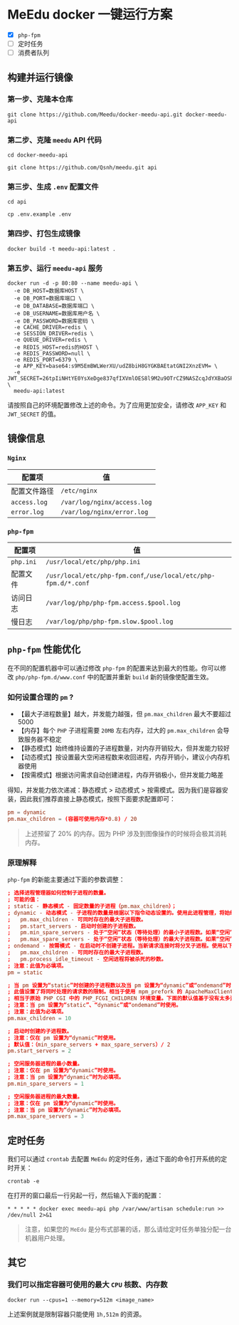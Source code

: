 # MeEdu docker 一键运行方案

- [x] `php-fpm`
- [ ] 定时任务
- [ ] 消费者队列

## 构建并运行镜像

### 第一步、克隆本仓库

```
git clone https://github.com/Meedu/docker-meedu-api.git docker-meedu-api
```

### 第二步、克隆 `meedu` API 代码

```
cd docker-meedu-api

git clone https://github.com/Qsnh/meedu.git api
```

### 第三步、生成 `.env` 配置文件

```
cd api

cp .env.example .env
```

### 第四步、打包生成镜像

```
docker build -t meedu-api:latest .
```

### 第五步、运行 `meedu-api` 服务

```
docker run -d -p 80:80 --name meedu-api \
  -e DB_HOST=数据库HOST \
  -e DB_PORT=数据库端口 \
  -e DB_DATABASE=数据库端口 \
  -e DB_USERNAME=数据库用户名 \
  -e DB_PASSWORD=数据库密码 \
  -e CACHE_DRIVER=redis \
  -e SESSION_DRIVER=redis \
  -e QUEUE_DRIVER=redis \
  -e REDIS_HOST=redis的HOST \
  -e REDIS_PASSWORD=null \
  -e REDIS_PORT=6379 \
  -e APP_KEY=base64:s9M5EmBWLWerXU/udZ8biH8GYGKBAEtatGNI2XnzEVM= \
  -e JWT_SECRET=26tpIiNHtYE0YsXeDge837qfIXVmlOES8l9M2u9OTrCZ9NASZcqJdYXBaOSPeLsh \
  meedu-api:latest
```

请按照自己的环境配置修改上述的命令。为了应用更加安全，请修改 `APP_KEY` 和 `JWT_SECRET` 的值。

## 镜像信息

### `Nginx`

| 配置项       | 值                          |
| ------------ | --------------------------- |
| 配置文件路径 | `/etc/nginx`                |
| `access.log` | `/var/log/nginx/access.log` |
| `error.log`  | `/var/log/nginx/error.log`  |

### `php-fpm`

| 配置项    | 值                                                              |
| --------- | --------------------------------------------------------------- |
| `php.ini` | `/usr/local/etc/php/php.ini`                                    |
| 配置文件  | `/usr/local/etc/php-fpm.conf`,`/use/local/etc/php-fpm.d/*.conf` |
| 访问日志  | `/var/log/php/php-fpm.access.$pool.log`                         |
| 慢日志    | `/var/log/php/php-fpm.slow.$pool.log`                           |

## `php-fpm` 性能优化

在不同的配置机器中可以通过修改 `php-fpm` 的配置来达到最大的性能。你可以修改 `php/php-fpm.d/www.conf` 中的配置并重新 `build` 新的镜像使配置生效。

### 如何设置合理的 `pm` ?

- 【最大子进程数量】越大，并发能力越强，但 `pm.max_children` 最大不要超过 5000
- 【内存】每个 `PHP` 子进程需要 `20MB` 左右内存，过大的 `pm.max_children` 会导致服务器不稳定
- 【静态模式】始终维持设置的子进程数量，对内存开销较大，但并发能力较好
- 【动态模式】按设置最大空闲进程数来收回进程，内存开销小，建议小内存机器使用
- 【按需模式】根据访问需求自动创建进程，内存开销极小，但并发能力略差

得知，并发能力依次递减：静态模式 > 动态模式 > 按需模式。因为我们是容器安装，因此我们推荐直接上静态模式，按照下面要求配置即可：

```conf
pm = dynamic
pm.max_children = (容器可使用内存*0.8) / 20
```

> 上述预留了 20% 的内存。因为 PHP 涉及到图像操作的时候将会极其消耗内存。

### 原理解释

`php-fpm` 的新能主要通过下面的参数调整：

```conf
; 选择进程管理器如何控制子进程的数量。
; 可能的值：
; static - 静态模式 - 固定数量的子进程（pm.max_children）；
; dynamic - 动态模式 - 子进程的数量是根据以下指令动态设置的。使用此进程管理，将始终至少有 1 个子进程。
;   pm.max_children - 可同时存在的最大子进程数。
;   pm.start_servers - 启动时创建的子进程数。
;   pm.min_spare_servers - 处于“空闲”状态（等待处理）的最小子进程数。如果“空闲”进程数小于此数，则会创建一些子进程。
;   pm.max_spare_servers - 处于“空闲”状态（等待处理）的最大子进程数。如果“空闲”进程数大于此数，则会杀死一些子进程。
; ondemand - 按需模式 - 在启动时不创建子进程。当新请求连接时将分叉子进程。使用以下参数：
;   pm.max_children - 可同时存在的最大子进程数。
;   pm.process_idle_timeout - 空闲进程将被杀死的秒数。
; 注意：此值为必填项。
pm = static

; 当 pm 设置为“static”时创建的子进程数以及当 pm 设置为“dynamic”或“ondemand”时的最大子进程数。
; 此值设置了将同时处理的请求数的限制。相当于使用 mpm_prefork 的 ApacheMaxClients 指令。
; 相当于原始 PHP CGI 中的 PHP_FCGI_CHILDREN 环境变量。下面的默认值基于没有太多资源的服务器。不要忘记调整 pm.* 以适应您的需求。
; 注意：当 pm 设置为“static”、“dynamic”或“ondemand”时使用。
; 注意：此值为必填项。
pm.max_children = 10

; 启动时创建的子进程数。
; 注意：仅在 pm 设置为“dynamic”时使用。
; 默认值：（min_spare_servers + max_spare_servers）/ 2
pm.start_servers = 2

; 空闲服务器进程的最小数量。
; 注意：仅在 pm 设置为“dynamic”时使用。
; 注意：当 pm 设置为“dynamic”时为必填项。
pm.min_spare_servers = 1

; 空闲服务器进程的最大数量。
; 注意：仅在 pm 设置为“dynamic”时使用。
; 注意：当 pm 设置为“dynamic”时为必填项。
pm.max_spare_servers = 3
```

## 定时任务

我们可以通过 `crontab` 去配置 `MeEdu` 的定时任务，通过下面的命令打开系统的定时开关：

```
crontab -e
```

在打开的窗口最后一行另起一行，然后输入下面的配置：

```
* * * * * docker exec meedu-api php /var/www/artisan schedule:run >> /dev/null 2>&1
```

> 注意，如果您的 `MeEdu` 是分布式部署的话，那么请给定时任务单独分配一台机器用户处理。

## 其它

### 我们可以指定容器可使用的最大 `CPU` 核数、内存数

```
docker run --cpus=1 --memory=512m <image_name>
```

上述案例就是限制容器只能使用 `1h,512m` 的资源。
